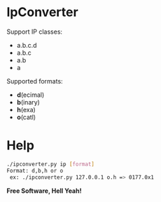 # IpConverter
Support IP classes:
- a.b.c.d
- a.b.c
- a.b
- a 

Supported formats:
- **d**(ecimal)
- **b**(inary)
- **h**(exa)
- **o**(catl)
# Help
```sh
./ipconverter.py ip [format]
Format: d,b,h or o
 ex: ./ipconverter.py 127.0.0.1 o.h => 0177.0x1
 ```
 
 **Free Software, Hell Yeah!**

